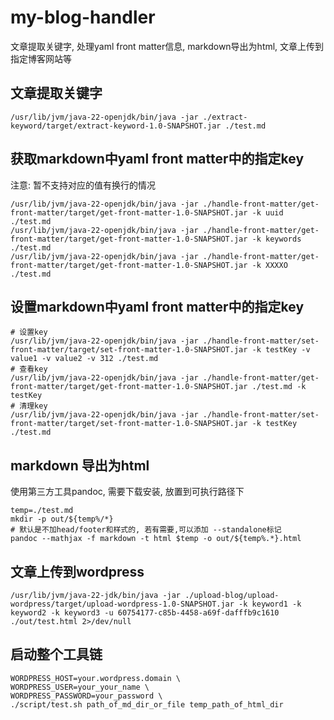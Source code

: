 # my-blog-handler

文章提取关键字,
处理yaml front matter信息,
markdown导出为html,
文章上传到指定博客网站等

## 文章提取关键字

```shell
/usr/lib/jvm/java-22-openjdk/bin/java -jar ./extract-keyword/target/extract-keyword-1.0-SNAPSHOT.jar ./test.md
```

## 获取markdown中yaml front matter中的指定key

注意: 暂不支持对应的值有换行的情况

```shell
/usr/lib/jvm/java-22-openjdk/bin/java -jar ./handle-front-matter/get-front-matter/target/get-front-matter-1.0-SNAPSHOT.jar -k uuid ./test.md 
/usr/lib/jvm/java-22-openjdk/bin/java -jar ./handle-front-matter/get-front-matter/target/get-front-matter-1.0-SNAPSHOT.jar -k keywords ./test.md
/usr/lib/jvm/java-22-openjdk/bin/java -jar ./handle-front-matter/get-front-matter/target/get-front-matter-1.0-SNAPSHOT.jar -k XXXXO ./test.md 
```

## 设置markdown中yaml front matter中的指定key

```shell
# 设置key
/usr/lib/jvm/java-22-openjdk/bin/java -jar ./handle-front-matter/set-front-matter/target/set-front-matter-1.0-SNAPSHOT.jar -k testKey -v value1 -v value2 -v 312 ./test.md
# 查看key
/usr/lib/jvm/java-22-openjdk/bin/java -jar ./handle-front-matter/get-front-matter/target/get-front-matter-1.0-SNAPSHOT.jar ./test.md -k testKey
# 清理key
/usr/lib/jvm/java-22-openjdk/bin/java -jar ./handle-front-matter/set-front-matter/target/set-front-matter-1.0-SNAPSHOT.jar -k testKey ./test.md
```

## markdown 导出为html

使用第三方工具pandoc, 需要下载安装, 放置到可执行路径下

```shell
temp=./test.md
mkdir -p out/${temp%/*}
# 默认是不加head/footer和样式的, 若有需要,可以添加 --standalone标记
pandoc --mathjax -f markdown -t html $temp -o out/${temp%.*}.html
```

## 文章上传到wordpress

````shell
/usr/lib/jvm/java-22-jdk/bin/java -jar ./upload-blog/upload-wordpress/target/upload-wordpress-1.0-SNAPSHOT.jar -k keyword1 -k keyword2 -k keyword3 -u 60754177-c85b-4458-a69f-dafffb9c1610 ./out/test.html 2>/dev/null

````


## 启动整个工具链

```shell
WORDPRESS_HOST=your.wordpress.domain \
WORDPRESS_USER=your_your_name \
WORDPRESS_PASSWORD=your_password \
./script/test.sh path_of_md_dir_or_file temp_path_of_html_dir
```